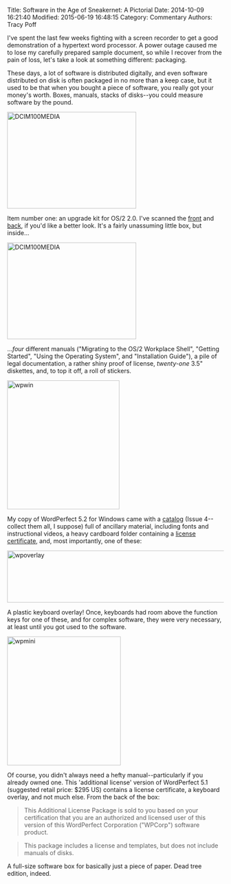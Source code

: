 Title: Software in the Age of Sneakernet: A Pictorial
Date: 2014-10-09 16:21:40
Modified: 2015-06-19 16:48:15
Category: Commentary
Authors: Tracy Poff

I've spent the last few weeks fighting with a screen recorder to get a good demonstration of a hypertext word processor. A power outage caused me to lose my carefully prepared sample document, so while I recover from the pain of loss, let's take a look at something different: packaging.

These days, a lot of software is distributed digitally, and even software distributed on disk is often packaged in no more than a keep case, but it used to be that when you bought a piece of software, you really got your money's worth. Boxes, manuals, stacks of disks--you could measure software by the pound.

<a href="https://tmft.files.wordpress.com/2014/10/pict0057.jpg"><img class="aligncenter size-medium wp-image-919" src="https://tmft.files.wordpress.com/2014/10/pict0057.jpg?w=300" alt="DCIM100MEDIA" width="300" height="225" /></a>

Item number one: an upgrade kit for OS/2 2.0. I've scanned the [front][front] and [back][back], if you'd like a better look. It's a fairly unassuming little box, but inside...

<a href="https://tmft.files.wordpress.com/2014/10/pict0059.jpg"><img class="aligncenter size-medium wp-image-922" src="https://tmft.files.wordpress.com/2014/10/pict0059.jpg?w=300" alt="DCIM100MEDIA" width="300" height="225" /></a>

...*four* different manuals ("Migrating to the OS/2 Workplace Shell", "Getting Started", "Using the Operating System", and "Installation Guide"), a pile of legal documentation, a rather shiny proof of license, *twenty-one* 3.5" diskettes, and, to top it off, a roll of stickers.

<a href="https://tmft.files.wordpress.com/2014/10/wpwin.jpg"><img class="aligncenter size-medium wp-image-923" src="https://tmft.files.wordpress.com/2014/10/wpwin.jpg?w=261" alt="wpwin" width="261" height="300" /></a>

My copy of WordPerfect 5.2 for Windows came with a [catalog][catalog] (Issue 4--collect them all, I suppose) full of ancillary material, including fonts and instructional videos, a heavy cardboard folder containing a [license certificate][cert], and, most importantly, one of these:

<a href="https://tmft.files.wordpress.com/2014/10/wpoverlay.jpg"><img class="aligncenter wp-image-926 size-large" src="https://tmft.files.wordpress.com/2014/10/wpoverlay.jpg?w=1024" alt="wpoverlay" width="1024" height="121" /></a>

A plastic keyboard overlay! Once, keyboards had room above the function keys for one of these, and for complex software, they were very necessary, at least until you got used to the software.

<a href="https://tmft.files.wordpress.com/2014/10/wpmini.jpg"><img class="aligncenter size-medium wp-image-927" src="https://tmft.files.wordpress.com/2014/10/wpmini.jpg?w=264" alt="wpmini" width="264" height="300" /></a>

Of course, you didn't always need a hefty manual--particularly if you already owned one. This 'additional license' version of WordPerfect 5.1 (suggested retail price: $295 US) contains a license certificate, a keyboard overlay, and not much else. From the back of the box:

> This Additional License Package is sold to you based on your certification that you are an authorized and licensed user of this version of this WordPerfect Corporation ("WPCorp") software product.

> This package includes a license and templates, but does not include manuals of disks.

A full-size software box for basically just a piece of paper. Dead tree edition, indeed.

[front]: https://tmft.files.wordpress.com/2014/10/os2front.jpg
[back]: https://tmft.files.wordpress.com/2014/10/os2back.jpg
[catalog]: https://tmft.files.wordpress.com/2014/10/wpcatalog.jpg
[cert]: https://tmft.files.wordpress.com/2014/10/wplicense.jpg
